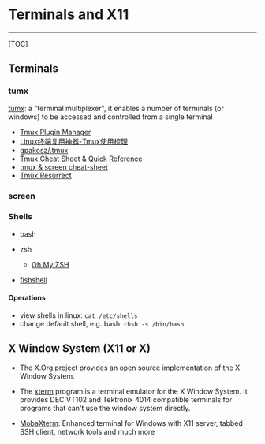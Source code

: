 # Terminals and X11

-----

[TOC]

## Terminals

### tumx

[tumx](https://github.com/tmux/tmux): a "terminal multiplexer", it enables a number of terminals (or windows) to be accessed and controlled from a single terminal  

* [Tmux Plugin Manager](https://github.com/tmux-plugins/tpm)
* [Linux终端复用神器-Tmux使用梳理](https://www.cnblogs.com/kevingrace/p/6496899.html)
* [gpakosz/.tmux](https://github.com/gpakosz/.tmux)
* [Tmux Cheat Sheet & Quick Reference](https://tmuxcheatsheet.com/)
* [tmux & screen cheat-sheet](http://www.dayid.org/comp/tm.html)
* [Tmux Resurrect](https://github.com/tmux-plugins/tmux-resurrect)

### screen

### Shells

* bash

* zsh
    - [Oh My ZSH](http://ohmyz.sh/)

* [fishshell](http://fishshell.com/)

#### Operations

* view shells in linux: `cat /etc/shells`
* change default shell, e.g. bash: `chsh -s /bin/bash`



## X Window System (X11 or X)

* The X.Org project provides an open source implementation of the X Window System.

* The [xterm](https://invisible-island.net/xterm/) program is a terminal emulator for the X Window System. It provides DEC VT102 and Tektronix 4014 compatible terminals for programs that can't use the window system directly.

* [MobaXterm](https://mobaxterm.mobatek.net/): Enhanced terminal for Windows with X11 server, tabbed SSH client, network tools and much more
